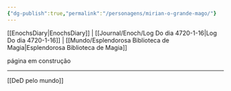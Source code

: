 ```yaml
---
{"dg-publish":true,"permalink":"/personagens/mirian-o-grande-mago/"}
---
```

[[EnochsDiary|EnochsDiary]] | [[Journal/Enoch/Log Do dia 4720-1-16|Log Do dia 4720-1-16]] | [[Mundo/Esplendorosa Biblioteca de Magia|Esplendorosa Biblioteca de Magia]] 

página em construção

---
[[DeD pelo mundo]] 